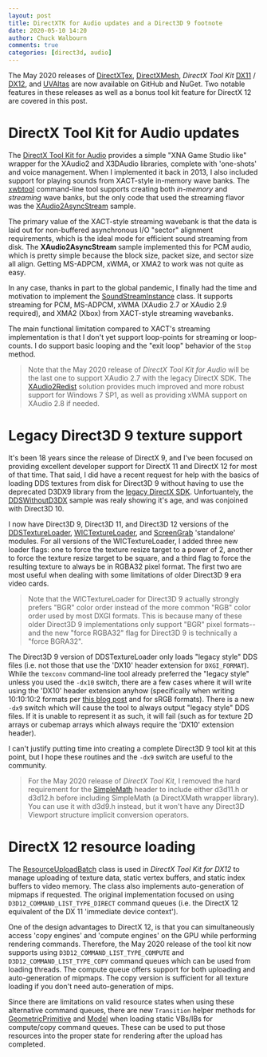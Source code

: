 ```yaml
---
layout: post
title: DirectXTK for Audio updates and a Direct3D 9 footnote
date: 2020-05-10 14:20
author: Chuck Walbourn
comments: true
categories: [direct3d, audio]
---
```


The May 2020 releases of [DirectXTex](https://github.com/microsoft/DirectXTex/releases/tag/may2020), [DirectXMesh](https://github.com/microsoft/DirectXMesh/releases/tag/may2020), *DirectX Tool Kit* [DX11](https://github.com/microsoft/DirectXTK/releases/tag/may2020) / [DX12](https://github.com/microsoft/DirectXTK12/releases/tag/may2020), and [UVAltas](https://github.com/microsoft/UVAtlas/releases/tag/may2020) are now available on GitHub and NuGet. Two notable features in these releases as well as a bonus tool kit feature for DirectX 12 are covered in this post.
<!--more-->

# DirectX Tool Kit for Audio updates

The [DirectX Tool Kit for Audio](https://walbourn.github.io/directx-tool-kit-for-audio/) provides a simple "XNA Game Studio like" wrapper for the XAudio2 and X3DAudio libraries, complete with 'one-shots' and voice management. When I implemented it back in 2013, I also included support for playing sounds from XACT-style in-memory wave banks. The [xwbtool](https://github.com/Microsoft/DirectXTK/wiki/XWBTool) command-line tool supports creating both *in-memory* and *streaming* wave banks, but the only code that used the streaming flavor was the [XAudio2AsyncStream](https://github.com/walbourn/directx-sdk-samples/tree/main/XAudio2/XAudio2AsyncStream) sample.

The primary value of the XACT-style streaming wavebank is that the data is laid out for non-buffered asynchronous I/O "sector" alignment requirements, which is the ideal mode for efficient sound streaming from disk. The **XAudio2AsyncStream** sample implemented this for PCM audio, which is pretty simple because the block size, packet size, and sector size all align. Getting MS-ADPCM, xWMA, or XMA2 to work was not quite as easy.

In any case, thanks in part to the global pandemic, I finally had the time and motivation to implement the [SoundStreamInstance](https://github.com/microsoft/DirectXTK/wiki/SoundStreamInstance) class. It supports streaming for PCM, MS-ADPCM, xWMA (XAudio 2.7 or XAudio 2.9 required), and XMA2 (Xbox) from XACT-style streaming wavebanks.

The main functional limitation compared to XACT's streaming implementation is that I don't yet support loop-points for streaming or loop-counts. I do support basic looping and the "exit loop" behavior of the ``Stop`` method.

> Note that the May 2020 release of *DirectX Tool Kit for Audio* will be the last one to support XAudio 2.7 with the legacy DirectX SDK. The [XAudio2Redist](https://aka.ms/xaudio2redist) solution provides much improved and more robust support for Windows 7 SP1, as well as providing xWMA support on XAudio 2.8 if needed.

# Legacy Direct3D 9 texture support

It's been 18 years since the release of DirectX 9, and I've been focused on providing excellent developer support for DirectX 11 and DirectX 12 for most of that time. That said, I did have a recent request for help with the basics of loading DDS textures from disk for Direct3D 9 without having to use the deprecated D3DX9 library from the [legacy DirectX SDK](https://docs.microsoft.com/en-us/windows/win32/directx-sdk--august-2009-). Unfortuantely, the [DDSWithoutD3DX](https://walbourn.github.io/ddswithoutd3dx-sample-update/) sample was realy showing it's age, and was conjoined with Direct3D 10.

I now have Direct3D 9, Direct3D 11, and Direct3D 12 versions of the [DDSTextureLoader](https://github.com/microsoft/DirectXTex/tree/main/DDSTextureLoader), [WICTextureLoader](https://github.com/microsoft/DirectXTex/tree/main/WICTextureLoader), and [ScreenGrab](https://github.com/microsoft/DirectXTex/tree/main/ScreenGrab) 'standalone' modules. For all versions of the WICTextureLoader, I added three new loader flags: one to force the texture resize target to a power of 2, another to force the texture resize target to be square, and a third flag to force the resulting texture to always be in RGBA32 pixel format. The first two are most useful when dealing with some limitations of older Direct3D 9 era video cards.

> Note that the WICTextureLoader for Direct3D 9 actually strongly prefers "BGR" color order instead of the more common "RGB" color order used by most DXGI formats. This is because many of these older Direct3D 9 implementations only support "BGR" pixel formats--and the new "force RGBA32" flag for Direct3D 9 is technically a "force BGRA32".

The Direct3D 9 version of DDSTextureLoader only loads "legacy style" DDS files (i.e. not those that use the 'DX10' header extension for ``DXGI_FORMAT``). While the ``texconv`` command-line tool already preferred the "legacy style" unless you used the ``-dx10`` switch, there are a few cases where it will write using the 'DX10' header extension anyhow (specifically when writing 10:10:10:2 formats per [this blog post](https://walbourn.github.io/dds-update-and-1010102-problems/) and for sRGB formats). There is a new ``-dx9`` switch which will cause the tool to always output "legacy style" DDS files. If it is unable to represent it as such, it will fail (such as for texture 2D arrays or cubemap arrays which always require the 'DX10' extension header).

I can't justify putting time into creating a complete Direct3D 9 tool kit at this point, but I hope these routines and the ``-dx9`` switch are useful to the community.

> For the May 2020 release of *DirectX Tool Kit*, I removed the hard requirement for the [SimpleMath](https://github.com/microsoft/DirectXTK/wiki/SimpleMath) header to include either d3d11.h or d3d12.h before including SimpleMath (a DirectXMath wrapper library). You can use it with d3d9.h instead, but it won't have any Direct3D Viewport structure implicit conversion operators.

# DirectX 12 resource loading

The [ResourceUploadBatch](https://github.com/microsoft/DirectXTK12/wiki/ResourceUploadBatch) class is used in *DirectX Tool Kit for DX12* to manage uploading of texture data, static vertex buffers, and static index buffers to video memory. The class also implements  auto-generation of mipmaps if requested. The original implementation focused on using ``D3D12_COMMAND_LIST_TYPE_DIRECT`` command queues (i.e. the DirectX 12 equivalent of the DX 11 'immediate device context').

One of the design advantages to DirectX 12, is that you can simultaneously access 'copy engines' and 'compute engines' on the GPU while performing rendering commands. Therefore, the May 2020 release of the tool kit now supports using ``D3D12_COMMAND_LIST_TYPE_COMPUTE`` and ``D3D12_COMMAND_LIST_TYPE_COPY`` command queues which can be used from loading threads. The compute queue offers support for both uploading and auto-generation of mipmaps. The copy version is sufficient for all texture loading if you don't need auto-generation of mips.

Since there are limitations on valid resource states when using these alternative command queues, there are new ``Transition`` helper methods for [GeometricPrimitive](https://github.com/microsoft/DirectXTK12/wiki/GeometricPrimitive) and [Model](https://github.com/microsoft/DirectXTK12/wiki/Model) when loading static VBs/IBs for compute/copy command queues. These can be used to put those resources into the proper state for rendering after the upload has completed.
